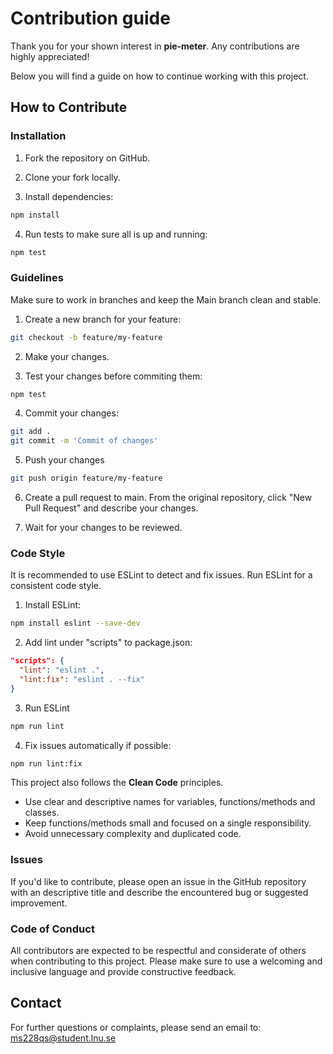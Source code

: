 # Contribution guide
Thank you for your shown interest in **pie-meter**.
Any contributions are highly appreciated!

Below you will find a guide on how to continue working with this project.

## How to Contribute

### Installation
1. Fork the repository on GitHub.

2. Clone your fork locally.

3. Install dependencies:
```bash
npm install
```

4. Run tests to make sure all is up and running:
```bash
npm test
```

### Guidelines
Make sure to work in branches and keep the Main branch clean and stable.

1. Create a new branch for your feature:
```bash
git checkout -b feature/my-feature
```

2. Make your changes.

3. Test your changes before commiting them:
```bash
npm test
```

4. Commit your changes:
```bash
git add .
git commit -m 'Commit of changes'
```

5. Push your changes
```bash
git push origin feature/my-feature
```

6. Create a pull request to main.
From the original repository, click "New Pull Request" and describe your changes.

7. Wait for your changes to be reviewed.

### Code Style
It is recommended to use ESLint to detect and fix issues.
Run ESLint for a consistent code style.

1. Install ESLint:
```bash
npm install eslint --save-dev
```

2. Add lint under "scripts" to package.json:
```json
"scripts": {
  "lint": "eslint .",
  "lint:fix": "eslint . --fix"
}
```

3. Run ESLint
```bash
npm run lint
```

4. Fix issues automatically if possible:
```bash
npm run lint:fix
```

This project also follows the **Clean Code** principles.
* Use clear and descriptive names for variables, functions/methods and classes.
* Keep functions/methods small and focused on a single responsibility.
* Avoid unnecessary complexity and duplicated code.

### Issues
If you'd like to contribute, please open an issue in the GitHub repository with an descriptive title and describe the encountered bug or suggested improvement.

### Code of Conduct
All contributors are expected to be respectful and considerate of others when contributing to this project.
Please make sure to use a welcoming and inclusive language and provide constructive feedback.

## Contact
For further questions or complaints, please send an email to:
ms228qs@student.lnu.se